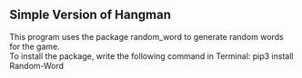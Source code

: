 ## Simple Version of Hangman
This program uses the package random_word to generate random words for the game.</br>
To install the package, write the following command in Terminal: pip3 install Random-Word
